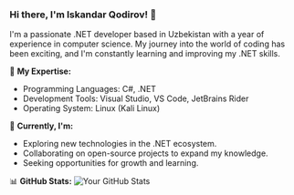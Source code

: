 ### Hi there, I'm Iskandar Qodirov! 👋

I'm a passionate .NET developer based in Uzbekistan with a year of experience in computer science. My journey into the world of coding has been exciting, and I'm constantly learning and improving my .NET skills.

🚀 **My Expertise:**
- Programming Languages: C#, .NET
- Development Tools: Visual Studio, VS Code, JetBrains Rider
- Operating System: Linux (Kali Linux)

🌱 **Currently, I'm:**
- Exploring new technologies in the .NET ecosystem.
- Collaborating on open-source projects to expand my knowledge.
- Seeking opportunities for growth and learning.

📊 **GitHub Stats:**
![Your GitHub Stats](https://github-readme-stats.vercel.app/api?username=itsdotet&show_icons=true)
